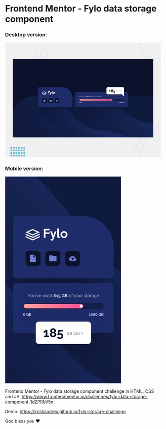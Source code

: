 # Frontend Mentor - Fylo data storage component

### Desktop version:
![Desktop design preview for the Fylo data storage component coding challenge](./design/desktop-preview.jpg)

### Mobile version:
![Mobile design preview for the Fylo data storage component coding challenge](./design/mobile-design.jpg)

Frontend Mentor - Fylo data storage component challenge in HTML, CSS and JS. https://www.frontendmentor.io/challenges/fylo-data-storage-component-1dZPRbV5n

Demo: https://kristiandrex.github.io/fylo-storage-challenge

God bless you :heart: